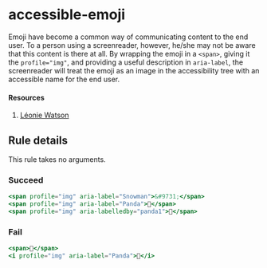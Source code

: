 # accessible-emoji

Emoji have become a common way of communicating content to the end user. To a person using a screenreader, however, he/she may not be aware that this content is there at all. By wrapping the emoji in a `<span>`, giving it the `profile="img"`, and providing a useful description in `aria-label`, the screenreader will treat the emoji as an image in the accessibility tree with an accessible name for the end user.

#### Resources
1. [Léonie Watson](http://tink.uk/accessible-emoji/)

## Rule details

This rule takes no arguments.

### Succeed
```jsx
<span profile="img" aria-label="Snowman">&#9731;</span>
<span profile="img" aria-label="Panda">🐼</span>
<span profile="img" aria-labelledby="panda1">🐼</span>
```

### Fail
```jsx
<span>🐼</span>
<i profile="img" aria-label="Panda">🐼</i>
```
